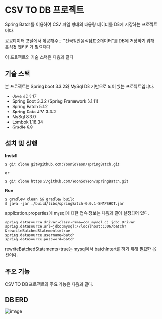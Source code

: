 # CSV TO DB 프로젝트
Spring Batch를 이용하여 CSV 파일 형태의 대용량 데이터를 DB에 저장하는 프로젝트이다.

공공데이터 포털에서 제공해주는 "전국일반음식점표준데이터"를 DB에 저장하기 위해 음식점 엔티티가 필요하다.

이 프로젝트의 기술 스택은 다음과 같다.

## 기술 스택
본 프로젝트는 Spring boot 3.3.2와 MySql DB 기반으로 되어 있는 프로젝트입니다. 

- Java JDK 17
- Spring Boot 3.3.2 (Spring Framework 6.1.11)
- Spring Batch 5.1.2
- Spring Data JPA 3.3.2
- MySql 8.3.0
- Lombok 1.18.34
- Gradle 8.8

## 설치 및 실행

**Install**

```
$ git clone git@github.com:YoonSoYeon/springBatch.git

or

$ git clone https://github.com/YoonSoYeon/springBatch.git
```

**Run**

```
$ gradlew clean && gradlew build
$ java -jar ./build/libs/springBatch-0.0.1-SNAPSHOT.jar
```

application.properties에 mysql에 대한 접속 정보는 다음과 같이 설정되어 있다.

```
spring.datasource.driver-class-name=com.mysql.cj.jdbc.Driver
spring.datasource.url=jdbc:mysql://localhost:3306/batch?&rewriteBatchedStatements=true
spring.datasource.username=batch
spring.datasource.password=batch
```

rewriteBatchedStatements=true는 mysql에서 batchIntert를 하기 위해 필요한 옵션이다.

## 주요 기능
CSV TO DB 프로젝트의 주요 기능은 다음과 같다.

## DB ERD
![image](https://github.com/user-attachments/assets/a975108b-3d87-4632-87d2-c5e3a186d12a)


